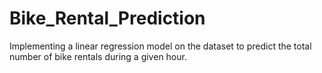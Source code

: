 # Bike_Rental_Prediction
Implementing a linear regression model on the dataset to predict the total number of bike rentals during a given hour. 
